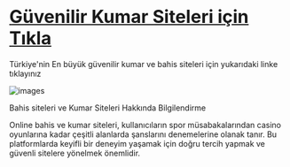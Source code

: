 # <a href="http://cutt.ly/zw0I40ao/"><font size="6">Güvenilir Kumar Siteleri için Tıkla</font></a>

Türkiye'nin En büyük güvenilir kumar ve bahis siteleri için yukarıdaki linke tıklayınız

![images](https://github.com/user-attachments/assets/9c04dba9-e1c3-42c3-bb64-62565b0df483)

Bahis siteleri ve Kumar Siteleri Hakkında Bilgilendirme

Online bahis ve kumar siteleri, kullanıcıların spor müsabakalarından casino oyunlarına kadar çeşitli alanlarda şanslarını denemelerine olanak tanır. Bu platformlarda keyifli bir deneyim yaşamak için doğru tercih yapmak ve güvenli sitelere yönelmek önemlidir.
